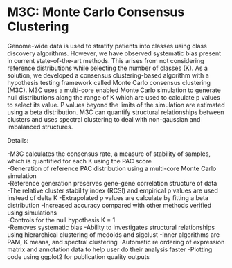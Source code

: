 # M3C: Monte Carlo Consensus Clustering

Genome-wide data is used to stratify patients into classes using class discovery algorithms. However, we have observed systematic bias present in current state-of-the-art methods. This arises from not considering reference distributions while selecting the number of classes (K). As a solution, we developed a consensus clustering-based algorithm with a hypothesis testing framework called Monte Carlo consensus clustering (M3C). M3C uses a multi-core enabled Monte Carlo simulation to generate null distributions along the range of K which are used to calculate p values to select its value. P values beyond the limits of the simulation are estimated using a beta distribution. M3C can quantify structural relationships between clusters and uses spectral clustering to deal with non-gaussian and imbalanced structures.

Details:  
  
-M3C calculates the consensus rate, a measure of stability of samples, which is quantified for each K using the PAC score  
-Generation of reference PAC distribution using a multi-core Monte Carlo simulation  
-Reference generation preserves gene-gene correlation structure of data  
-The relative cluster stability index (RCSI) and empirical p values are used instead of delta K 
-Extrapolated p values are calculate by fitting a beta distribution
-Increased accuracy compared with other methods verified using simulations  
-Controls for the null hypothesis K = 1  
-Removes systematic bias
-Ability to investigates structural relationships using hierarchical clustering of medoids and sigclust
-Inner algorithms are PAM, K means, and spectral clustering
-Automatic re ordering of expression matrix and annotation data to help user do their analysis faster
-Plotting code using ggplot2 for publication quality outputs    

